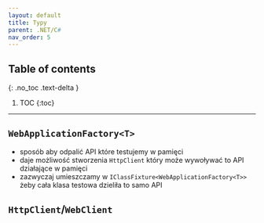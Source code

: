 ```yaml
---
layout: default
title: Typy
parent: .NET/C#
nav_order: 5
---
```


## Table of contents
{: .no_toc .text-delta }

1. TOC
{:toc}

---

## `WebApplicationFactory<T>`
- sposób aby odpalić API które testujemy w pamięci
- daje możliwość stworzenia `HttpClient` który może wywoływać to API działające w pamięci
- zazwyczaj umieszczamy w `IClassFixture<WebApplicationFactory<T>>` żeby cała klasa testowa dzieliła to samo API

## `HttpClient`/`WebClient`